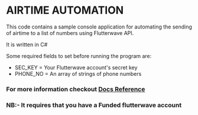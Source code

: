 # AIRTIME AUTOMATION
 
 This code contains a sample console application for automating the sending of airtime to a list of numbers using Flutterwave API.

 It is written in C#

 Some required fields to set before running the program are:

 - SEC_KEY = Your Flutterwave account's secret key
 - PHONE_NO = An array of strings of phone numbers

 ### For more information checkout [Docs  Reference](https://developer.flutterwave.com/reference#validate-bill-service)
 ### NB:- It requires that you have a Funded flutterwave account
